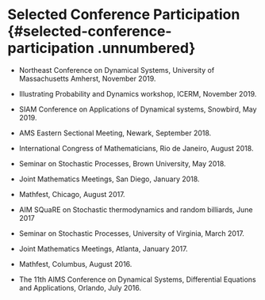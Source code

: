 Selected Conference Participation {#selected-conference-participation .unnumbered}
=================================

-	Northeast Conference on Dynamical Systems, University of Massachusetts Amherst, November 2019.

-	Illustrating Probability and Dynamics workshop, ICERM, November 2019.

-	SIAM Conference on Applications of Dynamical systems, Snowbird, May 2019.

-   AMS Eastern Sectional Meeting, Newark, September 2018.

-   International Congress of Mathematicians, Rio de Janeiro, August 2018.

-   Seminar on Stochastic Processes, Brown University, May 2018.

-	Joint Mathematics Meetings, San Diego, January 2018.

-	Mathfest, Chicago, August 2017.

-	AIM SQuaRE on Stochastic thermodynamics and random billiards, June 2017

-   Seminar on Stochastic Processes, University of Virginia, March 2017.

-	Joint Mathematics Meetings, Atlanta, January 2017.

-	Mathfest, Columbus, August 2016.

-	The 11th AIMS Conference on Dynamical Systems,
Differential Equations and Applications, Orlando, July 2016.


